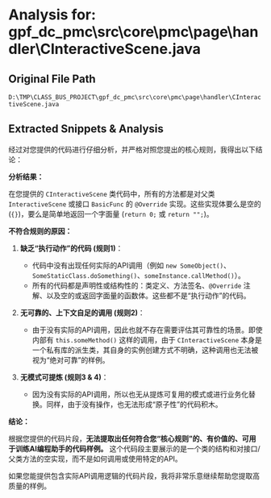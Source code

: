 # Analysis for: gpf_dc_pmc\src\core\pmc\page\handler\CInteractiveScene.java

## Original File Path
`D:\TMP\CLASS_BUS_PROJECT\gpf_dc_pmc\src\core\pmc\page\handler\CInteractiveScene.java`

## Extracted Snippets & Analysis
经过对您提供的代码进行仔细分析，并严格对照您提出的核心规则，我得出以下结论：

**分析结果：**

在您提供的 `CInteractiveScene` 类代码中，所有的方法都是对父类 `InteractiveScene` 或接口 `BasicFunc` 的 `@Override` 实现。这些实现体要么是空的 (`{}`)，要么是简单地返回一个字面量 (`return 0;` 或 `return "";`)。

**不符合规则的原因：**

1.  **缺乏“执行动作”的代码 (规则1)**：
    *   代码中没有出现任何实际的API调用（例如 `new SomeObject()`、`SomeStaticClass.doSomething()`、`someInstance.callMethod()`）。
    *   所有的代码都是声明性或结构性的：类定义、方法签名、`@Override` 注解、以及空的或返回字面量的函数体。这些都不是“执行动作”的代码。

2.  **无可靠的、上下文自足的调用 (规则2)**：
    *   由于没有实际的API调用，因此也就不存在需要评估其可靠性的场景。即使内部有 `this.someMethod()` 这样的调用，由于 `CInteractiveScene` 本身是一个私有库的派生类，其自身的实例创建方式不明确，这种调用也无法被视为“绝对可靠”的样例。

3.  **无模式可提炼 (规则3 & 4)**：
    *   因为没有实际的API调用，所以也无从提炼可复用的模式或进行业务化替换。同样，由于没有操作，也无法形成“原子性”的代码积木。

**结论：**

根据您提供的代码片段，**无法提取出任何符合您“核心规则”的、有价值的、可用于训练AI编程助手的代码样例。** 这个代码段主要展示的是一个类的结构和对接口/父类方法的空实现，而不是如何调用或使用特定的API。

如果您能提供包含实际API调用逻辑的代码片段，我将非常乐意继续帮助您提取高质量的样例。